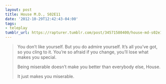 ```yaml
---
layout: post
title: House M.D., S02E11
date: '2012-10-29T12:42:43-04:00'
tags:
- teleplay
tumblr_url: https://rapturer.tumblr.com/post/34571580400/house-md-s02e11
---
```

> You don’t like yourself. But you do admire yourself. It’s all you’ve got, so you cling to it. You’re so afraid if you change, you’ll lose what makes you special.
> 
> Being miserable doesn’t make you better than everybody else, House.
> 
> It just makes you miserable.

